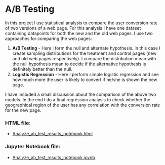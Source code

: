 # A/B Testing #

In this project I use statistical analysis to compare the user conversion rate of two versions of a web page. For this analysis I have one dataset containing datapoints for both the new and the old web pages. I use two approaches for comparing the web pages:
1. **A/B Testing** - Here I form the null and alternate hypothesis. In this case I create sampling distributions for the treatment and control pages (new and old web pages respectively). I compare the distribution mean with the null hypothesis mean to decide if the alternative hypothesis is definitely better than the null.
2. **Logistic Regression** - Here I perform simple logistic regression and see how much more the user is likely to convert if he/she is shown the new page.

I have included a small discussion about the comparison of the above two models. In the end I do a final regression analysis to check whether the geographical region of the user has any correlation with the conversion rate for the new page.


### HTML file:
- [Analyze_ab_test_results_notebook.html](http://htmlpreview.github.io/?https://github.com/schauhan/DataAnalysis/blob/master/AB%20Testing/Analyze_ab_test_results_notebook.html)

### Jupyter Notebook file:
- [Analyze_ab_test_results_notebook.ipynb](https://nbviewer.jupyter.org/github/schauhan/DataAnalysis/blob/master/AB%20Testing/Analyze_ab_test_results_notebook.ipynb)
